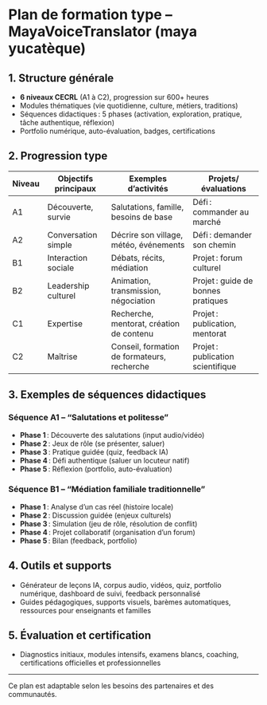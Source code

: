 # Plan de formation type – MayaVoiceTranslator (maya yucatèque)

## 1. Structure générale
- **6 niveaux CECRL** (A1 à C2), progression sur 600+ heures
- Modules thématiques (vie quotidienne, culture, métiers, traditions)
- Séquences didactiques : 5 phases (activation, exploration, pratique, tâche authentique, réflexion)
- Portfolio numérique, auto-évaluation, badges, certifications

## 2. Progression type
| Niveau | Objectifs principaux | Exemples d’activités | Projets/évaluations |
|--------|---------------------|---------------------|---------------------|
| A1     | Découverte, survie  | Salutations, famille, besoins de base | Défi : commander au marché |
| A2     | Conversation simple | Décrire son village, météo, événements | Défi : demander son chemin |
| B1     | Interaction sociale | Débats, récits, médiation | Projet : forum culturel |
| B2     | Leadership culturel | Animation, transmission, négociation | Projet : guide de bonnes pratiques |
| C1     | Expertise           | Recherche, mentorat, création de contenu | Projet : publication, mentorat |
| C2     | Maîtrise            | Conseil, formation de formateurs, recherche | Projet : publication scientifique |

## 3. Exemples de séquences didactiques
### Séquence A1 – “Salutations et politesse”
- **Phase 1** : Découverte des salutations (input audio/vidéo)
- **Phase 2** : Jeux de rôle (se présenter, saluer)
- **Phase 3** : Pratique guidée (quiz, feedback IA)
- **Phase 4** : Défi authentique (saluer un locuteur natif)
- **Phase 5** : Réflexion (portfolio, auto-évaluation)

### Séquence B1 – “Médiation familiale traditionnelle”
- **Phase 1** : Analyse d’un cas réel (histoire locale)
- **Phase 2** : Discussion guidée (enjeux culturels)
- **Phase 3** : Simulation (jeu de rôle, résolution de conflit)
- **Phase 4** : Projet collaboratif (organisation d’un forum)
- **Phase 5** : Bilan (feedback, portfolio)

## 4. Outils et supports
- Générateur de leçons IA, corpus audio, vidéos, quiz, portfolio numérique, dashboard de suivi, feedback personnalisé
- Guides pédagogiques, supports visuels, barèmes automatiques, ressources pour enseignants et familles

## 5. Évaluation et certification
- Diagnostics initiaux, modules intensifs, examens blancs, coaching, certifications officielles et professionnelles

---
Ce plan est adaptable selon les besoins des partenaires et des communautés.
